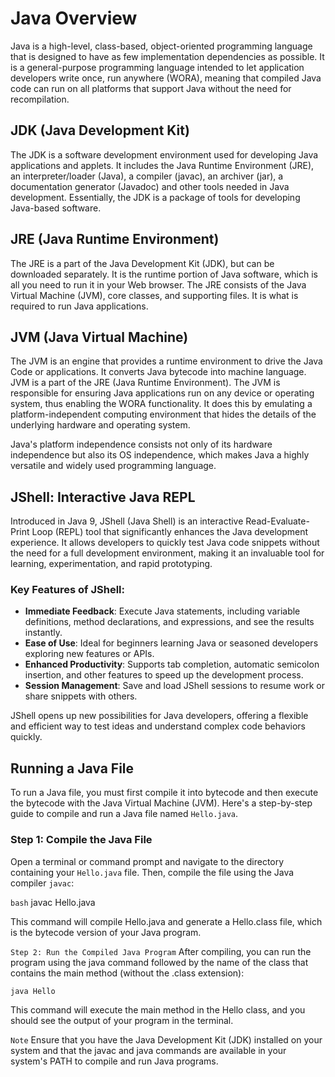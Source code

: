 # Java Overview

Java is a high-level, class-based, object-oriented programming language that is designed to have as few implementation dependencies as possible. It is a general-purpose programming language intended to let application developers write once, run anywhere (WORA), meaning that compiled Java code can run on all platforms that support Java without the need for recompilation.

## JDK (Java Development Kit)

The JDK is a software development environment used for developing Java applications and applets. It includes the Java Runtime Environment (JRE), an interpreter/loader (Java), a compiler (javac), an archiver (jar), a documentation generator (Javadoc) and other tools needed in Java development. Essentially, the JDK is a package of tools for developing Java-based software.

## JRE (Java Runtime Environment)

The JRE is a part of the Java Development Kit (JDK), but can be downloaded separately. It is the runtime portion of Java software, which is all you need to run it in your Web browser. The JRE consists of the Java Virtual Machine (JVM), core classes, and supporting files. It is what is required to run Java applications.

## JVM (Java Virtual Machine)

The JVM is an engine that provides a runtime environment to drive the Java Code or applications. It converts Java bytecode into machine language. JVM is a part of the JRE (Java Runtime Environment). The JVM is responsible for ensuring Java applications run on any device or operating system, thus enabling the WORA functionality. It does this by emulating a platform-independent computing environment that hides the details of the underlying hardware and operating system.

Java's platform independence consists not only of its hardware independence but also its OS independence, which makes Java a highly versatile and widely used programming language.

## JShell: Interactive Java REPL

Introduced in Java 9, JShell (Java Shell) is an interactive Read-Evaluate-Print Loop (REPL) tool that significantly enhances the Java development experience. It allows developers to quickly test Java code snippets without the need for a full development environment, making it an invaluable tool for learning, experimentation, and rapid prototyping.

### Key Features of JShell:

- **Immediate Feedback**: Execute Java statements, including variable definitions, method declarations, and expressions, and see the results instantly.
- **Ease of Use**: Ideal for beginners learning Java or seasoned developers exploring new features or APIs.
- **Enhanced Productivity**: Supports tab completion, automatic semicolon insertion, and other features to speed up the development process.
- **Session Management**: Save and load JShell sessions to resume work or share snippets with others.

JShell opens up new possibilities for Java developers, offering a flexible and efficient way to test ideas and understand complex code behaviors quickly.


## Running a Java File

To run a Java file, you must first compile it into bytecode and then execute the bytecode with the Java Virtual Machine (JVM). Here's a step-by-step guide to compile and run a Java file named `Hello.java`.

### Step 1: Compile the Java File

Open a terminal or command prompt and navigate to the directory containing your `Hello.java` file. Then, compile the file using the Java compiler `javac`:

```bash```
javac Hello.java

This command will compile Hello.java and generate a Hello.class file, which is the bytecode version of your Java program.

``Step 2: Run the Compiled Java Program``
After compiling, you can run the program using the java command followed by the name of the class that contains the main method (without the .class extension):

`java Hello`

This command will execute the main method in the Hello class, and you should see the output of your program in the terminal.

```Note```
Ensure that you have the Java Development Kit (JDK) installed on your system and that the javac and java commands are available in your system's PATH to compile and run Java programs.